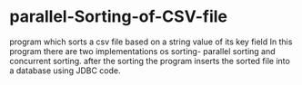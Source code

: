 # parallel-Sorting-of-CSV-file
program which sorts a csv file based on a string value of its key field
In this program there are two implementations os sorting- parallel sorting and concurrent sorting.
after the sorting the program inserts the sorted file into a database using JDBC code.
